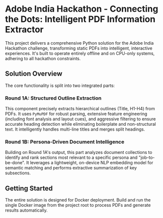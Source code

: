 # Adobe India Hackathon - Connecting the Dots: Intelligent PDF Information Extractor

This project delivers a comprehensive Python solution for the Adobe India Hackathon challenge, transforming static PDFs into intelligent, interactive experiences. It's built to operate entirely offline and on CPU-only systems, adhering to all hackathon constraints.

## Solution Overview

The core functionality is split into two integrated parts:

### Round 1A: Structured Outline Extraction

This component precisely extracts hierarchical outlines (Title, H1-H4) from PDFs. It uses `PyMuPDF` for robust parsing, extensive feature engineering (including font analysis and layout cues), and aggressive filtering to ensure accurate heading detection while eliminating boilerplate and non-structural text. It intelligently handles multi-line titles and merges split headings.

### Round 1B: Persona-Driven Document Intelligence

Building on Round 1A's output, this part analyzes document collections to identify and rank sections most relevant to a specific persona and "job-to-be-done". It leverages a lightweight, on-device NLP embedding model for semantic matching and performs extractive summarization of key subsections.

## Getting Started

The entire solution is designed for Docker deployment. Build and run the single Docker image from the project root to process PDFs and generate results automatically.
